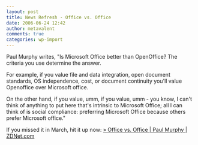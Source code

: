 ```yaml
---
layout: post
title: News Refresh - Office vs. Office
date: 2006-06-24 12:42
author: metavalent
comments: true
categories: wp-import
---
```

Paul Murphy writes, "Is Microsoft Office better than OpenOffice? The criteria you use determine the answer.<a href="http://blogs.zdnet.com/Murphy/?p=562&amp;tag=nl.e589">   </a><p>For example, if you value file and data integration, open document standards, OS independence, cost, or document continuity you'll value Openoffice over Microsoft office. </p>  <p>On the other hand, if you value, umm, if you value, umm - you know, I can't think of anything to put here that's intrinsic to Microsoft Office; all I can think of is social compliance: preferring Microsoft Office because others prefer Microsoft office." </p>If you missed it in March, hit it up now: <a href="http://blogs.zdnet.com/Murphy/?p=562&amp;tag=nl.e589">» Office vs. Office | Paul Murphy | ZDNet.com</a>
